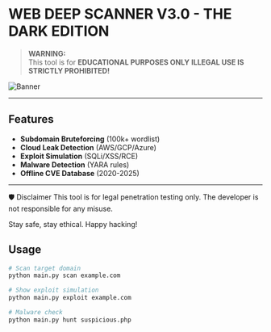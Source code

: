 # WEB DEEP SCANNER V3.0 - **THE DARK EDITION**

> **WARNING:**  
> This tool is for **EDUCATIONAL PURPOSES ONLY**
> **ILLEGAL USE IS STRICTLY PROHIBITED!**

![Banner]([https://media0.giphy.com/media/v1.Y2lkPTc5MGI3NjExYXRvb2xqMmI5bGUxdmxmazVkd2VzMTg0Y3Y4NGM4MG51d3U4MnI0bSZlcD12MV9pbnRlcm5hbF9naWZfYnlfaWQmY3Q9Zw/1gLZ32bMP5pY52PBsm/giphy.gif])

---

## Features

-  **Subdomain Bruteforcing** (100k+ wordlist)
-  **Cloud Leak Detection** (AWS/GCP/Azure)
-  **Exploit Simulation** (SQLi/XSS/RCE)
-  **Malware Detection** (YARA rules)
-  **Offline CVE Database** (2020-2025)

---

🛡️ Disclaimer
This tool is for legal penetration testing only.
The developer is not responsible for any misuse.

Stay safe, stay ethical. Happy hacking!

## Usage

```bash
# Scan target domain
python main.py scan example.com

# Show exploit simulation
python main.py exploit example.com

# Malware check
python main.py hunt suspicious.php

